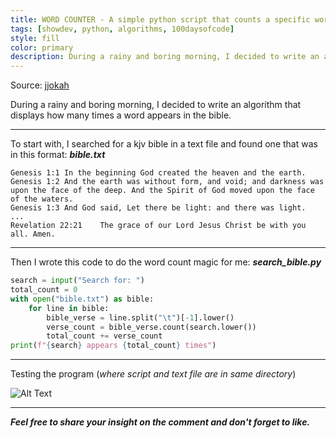 ```yaml
---
title: WORD COUNTER - A simple python script that counts a specific word in text file
tags: [showdev, python, algorithms, 100daysofcode]
style: fill
color: primary
description: During a rainy and boring morning, I decided to write an algorithm that displays how many times a word appears in the bible.
---
```


Source: [jjokah](https://dev.to/jjokah/word-counter-a-simple-python-script-that-counts-a-specific-word-in-text-file-jhe)

During a rainy and boring morning, I decided to write an algorithm that displays how many times a word appears in the bible.

---
To start with, I searched for a kjv bible in a text file and found one that was in this format:
__*bible.txt*__
```
Genesis 1:1	In the beginning God created the heaven and the earth.
Genesis 1:2	And the earth was without form, and void; and darkness was upon the face of the deep. And the Spirit of God moved upon the face of the waters.
Genesis 1:3	And God said, Let there be light: and there was light.
...
Revelation 22:21	The grace of our Lord Jesus Christ be with you all. Amen.
```
---

Then I wrote this code to do the word count magic for me:
__*search_bible.py*__
```python
search = input("Search for: ")
total_count = 0
with open("bible.txt") as bible:
    for line in bible:
        bible_verse = line.split("\t")[-1].lower()
        verse_count = bible_verse.count(search.lower())
        total_count += verse_count
print(f"{search} appears {total_count} times")
```

---
Testing the program (_where script and text file are in same directory_)

![Alt Text](https://dev-to-uploads.s3.amazonaws.com/i/4zlzrfiwr1bxohkl1n9a.png)

---
__*Feel free to share your insight on the comment and don't forget to like.*__
